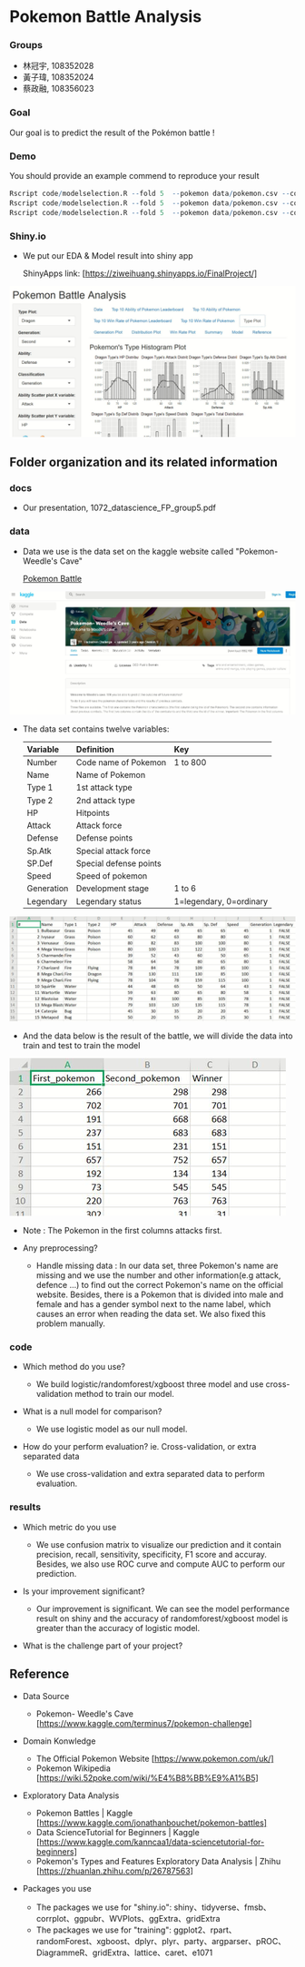 # Pokemon Battle Analysis

### Groups
* 林冠宇, 108352028
* 黃子瑋, 108352024
* 蔡政融, 108356023

### Goal
Our goal is to predict the result of the Pokémon battle !

### Demo 
You should provide an example commend to reproduce your result
```R
Rscript code/modelselection.R --fold 5  --pokemon data/pokemon.csv --combat data/combats.csv --report results/logistic.csv  --methods logistic
Rscript code/modelselection.R --fold 5  --pokemon data/pokemon.csv --combat data/combats.csv --report results/logistic.csv  --methods randomforest
Rscript code/modelselection.R --fold 5  --pokemon data/pokemon.csv --combat data/combats.csv --report results/logistic.csv  --methods xgboost

```
### Shiny.io

* We put our EDA & Model result into shiny app

  ShinyApps link: [https://ziweihuang.shinyapps.io/FinalProject/]

![shinyscreenshot](shiny.JPG)

## Folder organization and its related information

### docs
* Our presentation, 1072_datascience_FP_group5.pdf


### data

* Data we use is the data set on the kaggle website called "Pokemon- Weedle's Cave"

  [Pokemon Battle](https://www.kaggle.com/terminus7/pokemon-challenge)
  
![kagglesceenshot](dataset.JPG)

* The data set contains twelve variables:
  
  Variable |  Definition | Key
  ---------|-------------|----------
  Number   |Code name of Pokemon| 1 to 800
  Name     |Name of Pokemon|
  Type 1   |1st attack type|
  Type 2   |2nd attack type|
  HP       |Hitpoints|
  Attack   |Attack force|
  Defense  |Defense points|
  Sp.Atk   |Special attack force|
  SP.Def   |Special defense points|
  Speed    |Speed of pokemon|
  Generation|Development stage| 1 to 6
  Legendary|Legendary status|1=legendary, 0=ordinary
  
  
![datasetsceenshot](dataformat.JPG)

  * And the data below is the result of the battle, we will divide the data into train and test to train the model
  
  ![combatsceenshot](combat.JPG)
  
  * Note : The Pokemon in the first columns attacks first.

* Any preprocessing?
  * Handle missing data : In our data set, three Pokemon's name are missing and we use the number and other information(e.g attack, defence ...) to find out the correct Pokemon's name on the official website. Besides, there is a Pokemon that is divided into male and female and has a gender symbol next to the name label, which causes an error when reading the data set. We also fixed this problem manually.

### code

* Which method do you use?
  * We build logistic/randomforest/xgboost three model and use cross-validation method to train our model.
  
* What is a null model for comparison?
  * We use logistic model as our null model.
  
* How do your perform evaluation? ie. Cross-validation, or extra separated data
  * We use cross-validation and extra separated data to perform evaluation.
  
### results

* Which metric do you use 
  * We use confusion matrix to visualize our prediction and it contain precision, recall, sensitivity, specificity, F1 score and accuray. Besides, we also use ROC curve and compute AUC to perform our prediction.

* Is your improvement significant?
  * Our improvement is significant. We can see the model performance result on shiny and the accuracy of randomforest/xgboost model is greater than the accuracy of logistic model.
  
* What is the challenge part of your project?

## Reference
* Data Source
  * Pokemon- Weedle's Cave [https://www.kaggle.com/terminus7/pokemon-challenge]

* Domain Konwledge
  * The Official Pokemon Website [https://www.pokemon.com/uk/]
  * Pokemon Wikipedia [https://wiki.52poke.com/wiki/%E4%B8%BB%E9%A1%B5]

* Exploratory Data Analysis
  * Pokemon Battles | Kaggle [https://www.kaggle.com/jonathanbouchet/pokemon-battles]
  * Data ScienceTutorial for Beginners | Kaggle [https://www.kaggle.com/kanncaa1/data-sciencetutorial-for-beginners]
  * Pokemon's Types and Features Exploratory Data Analysis | Zhihu [https://zhuanlan.zhihu.com/p/26787563]

* Packages you use
  * The packages we use for "shiny.io": shiny、tidyverse、fmsb、corrplot、ggpubr、WVPlots、ggExtra、gridExtra
  * The packages we use for "training": ggplot2、rpart、randomForest、xgboost、dplyr、plyr、party、argparser、pROC、DiagrammeR、gridExtra、lattice、caret、e1071


